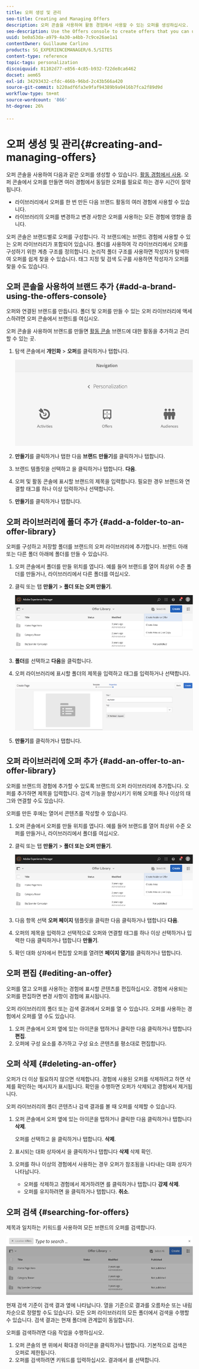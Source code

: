 ```yaml
---
title: 오퍼 생성 및 관리
seo-title: Creating and Managing Offers
description: 오퍼 콘솔을 사용하여 활동 경험에서 사용할 수 있는 오퍼를 생성하십시오.
seo-description: Use the Offers console to create offers that you can use in activity experiences
uuid: be0a53da-a979-4a30-a4bb-7c9ce26ae1a1
contentOwner: Guillaume Carlino
products: SG_EXPERIENCEMANAGER/6.5/SITES
content-type: reference
topic-tags: personalization
discoiquuid: 81102d77-e856-4c85-b932-f22de8ca6462
docset: aem65
exl-id: 34293432-cfdc-466b-96bd-2c43b566a420
source-git-commit: b220adf6fa3e9faf94389b9a9416b7fca2f89d9d
workflow-type: tm+mt
source-wordcount: '866'
ht-degree: 26%

---
```


# 오퍼 생성 및 관리{#creating-and-managing-offers}

오퍼 콘솔을 사용하여 다음과 같은 오퍼를 생성할 수 있습니다. [활동 경험에서 사용](/help/sites-authoring/content-targeting-touch.md). 오퍼 콘솔에서 오퍼를 만들면 여러 경험에서 동일한 오퍼를 필요로 하는 경우 시간이 절약됩니다.

* 라이브러리에서 오퍼를 한 번 만든 다음 브랜드 활동의 여러 경험에 사용할 수 있습니다.
* 라이브러리의 오퍼를 변경하고 변경 사항은 오퍼를 사용하는 모든 경험에 영향을 줍니다.

오퍼 콘솔은 브랜드별로 오퍼를 구성합니다. 각 브랜드에는 브랜드 경험에 사용할 수 있는 오퍼 라이브러리가 포함되어 있습니다. 폴더를 사용하여 각 라이브러리에서 오퍼를 구성하기 위한 계층 구조를 정의합니다. 논리적 폴더 구조를 사용하면 작성자가 탐색하여 오퍼를 쉽게 찾을 수 있습니다. 태그 지정 및 검색 도구를 사용하면 작성자가 오퍼를 찾을 수도 있습니다.

## 오퍼 콘솔을 사용하여 브랜드 추가 {#add-a-brand-using-the-offers-console}

오퍼와 연결된 브랜드를 만듭니다. 폴더 및 오퍼를 만들 수 있는 오퍼 라이브러리에 액세스하려면 오퍼 콘솔에서 브랜드를 여십시오.

오퍼 콘솔을 사용하여 브랜드를 만들면 [활동 콘솔](/help/sites-authoring/activitylib.md) 브랜드에 대한 활동을 추가하고 관리할 수 있는 곳.

1. 탐색 콘솔에서 **개인화** > **오퍼**&#x200B;를 클릭하거나 탭합니다.

   ![screen-shot_2019-03-05at124139-1](assets/screen-shot_2019-03-05at124139-1.png)

1. **만들기**&#x200B;를 클릭하거나 탭한 다음 **브랜드** **만들기**&#x200B;를 클릭하거나 탭합니다.
1. 브랜드 템플릿을 선택하고 을 클릭하거나 탭합니다. **다음**.
1. 오퍼 및 활동 콘솔에 표시할 브랜드의 제목을 입력합니다. 필요한 경우 브랜드와 연결할 태그를 하나 이상 입력하거나 선택합니다.
1. **만들기**&#x200B;를 클릭하거나 탭합니다.

## 오퍼 라이브러리에 폴더 추가 {#add-a-folder-to-an-offer-library}

오퍼를 구성하고 저장할 폴더를 브랜드의 오퍼 라이브러리에 추가합니다. 브랜드 아래 또는 다른 폴더 아래에 폴더를 만들 수 있습니다.

1. 오퍼 콘솔에서 폴더를 만들 위치를 엽니다. 예를 들어 브랜드를 열어 최상위 수준 폴더를 만들거나, 라이브러리에서 다른 폴더를 여십시오.
1. 클릭 또는 탭 **만들기** > **폴더 또는 오퍼 만들기**.

   ![screen-shot_2019-03-05at124557](assets/screen-shot_2019-03-05at124557.png)

1. **폴더**&#x200B;를 선택하고 **다음**&#x200B;을 클릭합니다.
1. 오퍼 라이브러리에 표시할 폴더의 제목을 입력하고 태그를 입력하거나 선택합니다.

   ![chlimage_1-172](assets/chlimage_1-172.png)

1. **만들기**&#x200B;를 클릭하거나 탭합니다.

## 오퍼 라이브러리에 오퍼 추가 {#add-an-offer-to-an-offer-library}

오퍼를 브랜드의 경험에 추가할 수 있도록 브랜드의 오퍼 라이브러리에 추가합니다. 오퍼를 추가하면 제목을 입력합니다. 검색 기능을 향상시키기 위해 오퍼를 하나 이상의 태그와 연결할 수도 있습니다.

오퍼를 만든 후에는 열어서 콘텐츠를 작성할 수 있습니다.

1. 오퍼 콘솔에서 오퍼를 만들 위치를 엽니다. 예를 들어 브랜드를 열어 최상위 수준 오퍼를 만들거나, 라이브러리에서 폴더를 여십시오.
1. 클릭 또는 탭 **만들기** > **폴더 또는 오퍼 만들기**.

   ![screen-shot_2019-03-05at124557-1](assets/screen-shot_2019-03-05at124557-1.png)

1. 다음 항목 선택 **오퍼 페이지** 템플릿을 클릭한 다음 클릭하거나 탭합니다 **다음**.
1. 오퍼의 제목을 입력하고 선택적으로 오퍼와 연결할 태그를 하나 이상 선택하거나 입력한 다음 클릭하거나 탭합니다 **만들기**.
1. 확인 대화 상자에서 편집할 오퍼를 열려면 **페이지 열기**&#x200B;를 클릭하거나 탭합니다.

## 오퍼 편집 {#editing-an-offer}

오퍼를 열고 오퍼를 사용하는 경험에 표시할 콘텐츠를 편집하십시오. 경험에 사용되는 오퍼를 편집하면 변경 사항이 경험에 표시됩니다.

오퍼 라이브러리의 폴더 또는 검색 결과에서 오퍼를 열 수 있습니다. 오퍼를 사용하는 경험에서 오퍼를 열 수도 있습니다.

1. 오퍼 콘솔에서 오퍼 옆에 있는 아이콘을 탭하거나 클릭한 다음 클릭하거나 탭합니다 **편집**.
1. 오퍼에 구성 요소를 추가하고 구성 요소 콘텐츠를 평소대로 편집합니다.

## 오퍼 삭제 {#deleting-an-offer}

오퍼가 더 이상 필요하지 않으면 삭제합니다. 경험에 사용된 오퍼를 삭제하려고 하면 삭제를 확인하는 메시지가 표시됩니다. 확인을 수행하면 오퍼가 삭제되고 경험에서 제거됩니다.

오퍼 라이브러리의 폴더 콘텐츠나 검색 결과를 볼 때 오퍼를 삭제할 수 있습니다.

1. 오퍼 콘솔에서 오퍼 옆에 있는 아이콘을 탭하거나 클릭한 다음 클릭하거나 탭합니다 **삭제**.

   오퍼를 선택하고 을 클릭하거나 탭합니다. **삭제**.

1. 표시되는 대화 상자에서 을 클릭하거나 탭합니다 **삭제** 삭제 확인.
1. 오퍼를 하나 이상의 경험에서 사용하는 경우 오퍼가 참조됨을 나타내는 대화 상자가 나타납니다.

   * 오퍼를 삭제하고 경험에서 제거하려면 를 클릭하거나 탭합니다 **강제 삭제**.
   * 오퍼를 유지하려면 을 클릭하거나 탭합니다. **취소**.

## 오퍼 검색 {#searching-for-offers}

제목과 일치하는 키워드를 사용하여 모든 브랜드의 오퍼를 검색합니다.

![screen-shot_2019-03-05at124731](assets/screen-shot_2019-03-05at124731.png)

현재 검색 기준이 검색 결과 옆에 나타납니다. 열을 기준으로 결과를 오름차순 또는 내림차순으로 정렬할 수도 있습니다. 모든 오퍼 라이브러리의 모든 폴더에서 검색을 수행할 수 있습니다. 검색 결과는 현재 폴더에 관계없이 동일합니다.

오퍼를 검색하려면 다음 작업을 수행하십시오.

1. 오퍼 콘솔의 맨 위에서 확대경 아이콘을 클릭하거나 탭합니다. 기본적으로 검색은 오퍼로 제한됩니다.
1. 오퍼를 검색하려면 키워드를 입력하십시오. 결과에서 를 선택합니다.

